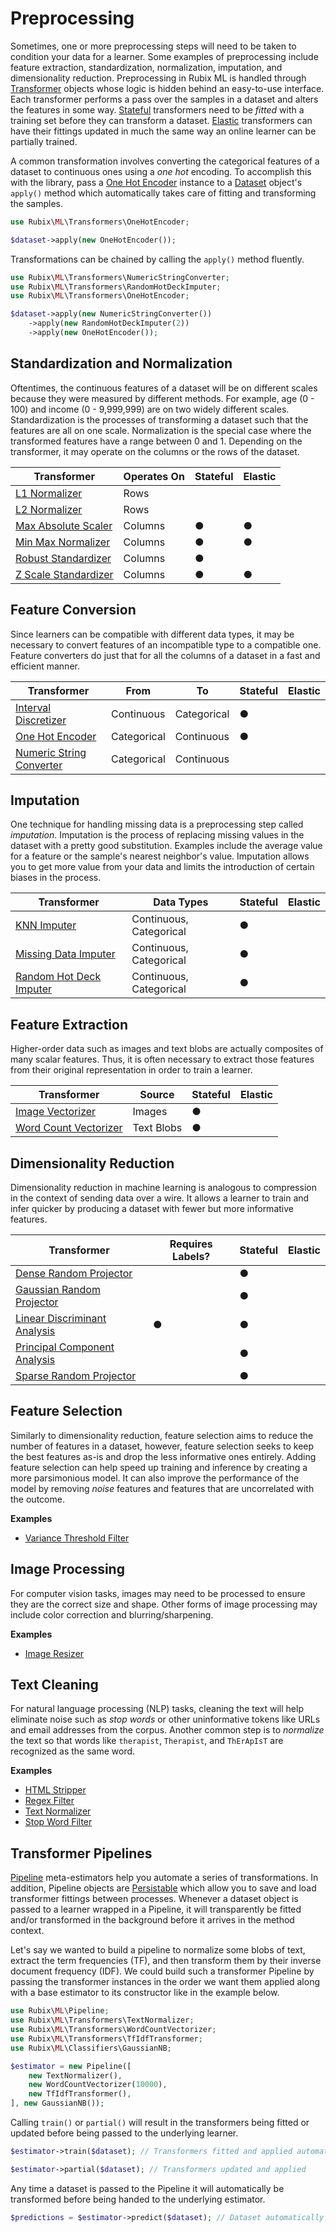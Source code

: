 # Preprocessing
Sometimes, one or more preprocessing steps will need to be taken to condition your data for a learner. Some examples of preprocessing include feature extraction, standardization, normalization, imputation, and dimensionality reduction. Preprocessing in Rubix ML is handled through [Transformer](transformers/api.md) objects whose logic is hidden behind an easy-to-use interface. Each transformer performs a pass over the samples in a dataset and alters the features in some way. [Stateful](transformers/api.md#stateful) transformers need to be *fitted* with a training set before they can transform a dataset. [Elastic](transformers/api.md#elastic) transformers can have their fittings updated in much the same way an online learner can be partially trained.

A common transformation involves converting the categorical features of a dataset to continuous ones using a *one hot* encoding. To accomplish this with the library, pass a [One Hot Encoder](transformers/one-hot-encoder.md) instance to a [Dataset](datasets/api.md) object's `apply()` method which automatically takes care of fitting and transforming the samples.

```php
use Rubix\ML\Transformers\OneHotEncoder;

$dataset->apply(new OneHotEncoder());
```

Transformations can be chained by calling the `apply()` method fluently.

```php
use Rubix\ML\Transformers\NumericStringConverter;
use Rubix\ML\Transformers\RandomHotDeckImputer;
use Rubix\ML\Transformers\OneHotEncoder;

$dataset->apply(new NumericStringConverter())
    ->apply(new RandomHotDeckImputer(2))
    ->apply(new OneHotEncoder());
```

## Standardization and Normalization
Oftentimes, the continuous features of a dataset will be on different scales because they were measured by different methods. For example, age (0 - 100) and income (0 - 9,999,999) are on two widely different scales. Standardization is the processes of transforming a dataset such that the features are all on one scale. Normalization is the special case where the transformed features have a range between 0 and 1. Depending on the transformer, it may operate on the columns or the rows of the dataset.

| Transformer | Operates On | Stateful | Elastic |
|---|---|---|---|
| [L1 Normalizer](transformers/l1-normalizer.md) | Rows | | |
| [L2 Normalizer](transformers/l2-normalizer.md) | Rows | | |
| [Max Absolute Scaler](transformers/max-absolute-scaler.md) | Columns | ● | ● |
| [Min Max Normalizer](transformers/min-max-normalizer.md) | Columns | ● | ● |
| [Robust Standardizer](transformers/robust-standardizer.md) | Columns | ● | |
| [Z Scale Standardizer](transformers/z-scale-standardizer.md) | Columns | ● | ● |

## Feature Conversion
Since learners can be compatible with different data types, it may be necessary to convert features of an incompatible type to a compatible one. Feature converters do just that for all the columns of a dataset in a fast and efficient manner.

| Transformer | From | To | Stateful | Elastic |
|---|---|---|---|---|
| [Interval Discretizer](transformers/interval-discretizer.md) | Continuous | Categorical | ● | |
| [One Hot Encoder](transformers/one-hot-encoder.md) | Categorical | Continuous | ● | |
| [Numeric String Converter](transformers/numeric-string-converter.md) | Categorical | Continuous | | |

## Imputation
One technique for handling missing data is a preprocessing step called *imputation*. Imputation is the process of replacing missing values in the dataset with a pretty good substitution. Examples include the average value for a feature or the sample's nearest neighbor's value. Imputation allows you to get more value from your data and limits the introduction of certain biases in the process.

| Transformer | Data Types | Stateful | Elastic |
|---|---|---|---|
| [KNN Imputer](transformers/knn-imputer.md) | Continuous, Categorical | ● | |
| [Missing Data Imputer](transformers/missing-data-imputer.md) | Continuous, Categorical| ● | |
| [Random Hot Deck Imputer](transformers/random-hot-deck-imputer.md) |Continuous, Categorical | ● | |

## Feature Extraction
Higher-order data such as images and text blobs are actually composites of many scalar features. Thus, it is often necessary to extract those features from their original representation in order to train a learner.

| Transformer | Source | Stateful | Elastic |
|---|---|---|---|
| [Image Vectorizer](transformers/image-vectorizer.md) | Images | ● | |
| [Word Count Vectorizer](transformers/word-count-vectorizer.md) | Text Blobs | ● | |

## Dimensionality Reduction
Dimensionality reduction in machine learning is analogous to compression in the context of sending data over a wire. It allows a learner to train and infer quicker by producing a dataset with fewer but more informative features.

| Transformer | Requires Labels? | Stateful | Elastic |
|---|---|---|---|
| [Dense Random Projector](transformers/dense-random-projector.md) | | ● | |
| [Gaussian Random Projector](transformers/gaussian-random-projector.md) | | ● | |
| [Linear Discriminant Analysis](transformers/linear-discriminant-analysis.md) | ● | ● | |
| [Principal Component Analysis](transformers/principal-component-analysis.md) | | ● | |
| [Sparse Random Projector](transformers/sparse-random-projector.md) | | ● | |

## Feature Selection
Similarly to dimensionality reduction, feature selection aims to reduce the number of features in a dataset, however, feature selection seeks to keep the best features as-is and drop the less informative ones entirely. Adding feature selection can help speed up training and inference by creating a more parsimonious model. It can also improve the performance of the model by removing *noise* features and features that are uncorrelated with the outcome.

**Examples**

- [Variance Threshold Filter](transformers/variance-threshold-filter.md)

## Image Processing
For computer vision tasks, images may need to be processed to ensure they are the correct size and shape. Other forms of image processing may include color correction and blurring/sharpening.

**Examples**

- [Image Resizer](transformers/image-resizer.md)

## Text Cleaning
For natural language processing (NLP) tasks, cleaning the text will help eliminate noise such as *stop words* or other uninformative tokens like URLs and email addresses from the corpus. Another common step is to *normalize* the text so that words like `therapist`, `Therapist`, and `ThErApIsT` are recognized as the same word.

**Examples**

- [HTML Stripper](transformers/html-stripper.md)
- [Regex Filter](transformers/regex-filter.md)
- [Text Normalizer](transformers/text-normalizer.md)
- [Stop Word Filter](transformers/stop-word-filter.md)

## Transformer Pipelines
[Pipeline](pipeline.md) meta-estimators help you automate a series of transformations. In addition, Pipeline objects are [Persistable](persistable.md) which allow you to save and load transformer fittings between processes. Whenever a dataset object is passed to a learner wrapped in a Pipeline, it will transparently be fitted and/or transformed in the background before it arrives in the method context.

Let's say we wanted to build a pipeline to normalize some blobs of text, extract the term frequencies (TF), and then transform them by their inverse document frequency (IDF). We could build such a transformer Pipeline by passing the transformer instances in the order we want them applied along with a base estimator to its constructor like in the example below.

```php
use Rubix\ML\Pipeline;
use Rubix\ML\Transformers\TextNormalizer;
use Rubix\ML\Transformers\WordCountVectorizer;
use Rubix\ML\Transformers\TfIdfTransformer;
use Rubix\ML\Classifiers\GaussianNB;

$estimator = new Pipeline([
    new TextNormalizer(),
    new WordCountVectorizer(10000),
    new TfIdfTransformer(),
], new GaussianNB());
```

Calling `train()` or `partial()` will result in the transformers being fitted or updated before being passed to the underlying learner.

```php
$estimator->train($dataset); // Transformers fitted and applied automatically

$estimator->partial($dataset); // Transformers updated and applied
```

Any time a dataset is passed to the Pipeline it will automatically be transformed before being handed to the underlying estimator.

```php
$predictions = $estimator->predict($dataset); // Dataset automatically transformed
```